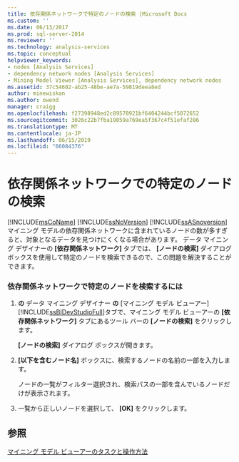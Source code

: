 ```yaml
---
title: 依存関係ネットワークで特定のノードの検索 |Microsoft Docs
ms.custom: ''
ms.date: 06/13/2017
ms.prod: sql-server-2014
ms.reviewer: ''
ms.technology: analysis-services
ms.topic: conceptual
helpviewer_keywords:
- nodes [Analysis Services]
- dependency network nodes [Analysis Services]
- Mining Model Viewer [Analysis Services], dependency network nodes
ms.assetid: 37c54602-ab25-48be-ae7a-59819deea8ed
author: minewiskan
ms.author: owend
manager: craigg
ms.openlocfilehash: f27398948ed2c89578921bf6404244bcf5072652
ms.sourcegitcommit: 3026c22b7fba19059a769ea5f367c4f51efaf286
ms.translationtype: MT
ms.contentlocale: ja-JP
ms.lasthandoff: 06/15/2019
ms.locfileid: "66084376"
---
```

# <a name="find-a-specific-node-in-a-dependency-network"></a>依存関係ネットワークでの特定のノードの検索
   [!INCLUDE[msCoName](../../includes/msconame-md.md)] [!INCLUDE[ssNoVersion](../../includes/ssnoversion-md.md)] [!INCLUDE[ssASnoversion](../../includes/ssasnoversion-md.md)] マイニング モデルの依存関係ネットワークに含まれているノードの数が多すぎると、対象となるデータを見つけにくくなる場合があります。 データ マイニング デザイナーの **[依存関係ネットワーク]** タブでは、 **[ノードの検索]** ダイアログ ボックスを使用して特定のノードを検索できるので、この問題を解決することができます。  
  
### <a name="to-find-a-specific-node-in-a-dependency-network"></a>依存関係ネットワークで特定のノードを検索するには  
  
1.  **の** データ マイニング デザイナー **の** [マイニング モデル ビューアー] [!INCLUDE[ssBIDevStudioFull](../../includes/ssbidevstudiofull-md.md)]タブで、マイニング モデル ビューアーの **[依存関係ネットワーク]** タブにあるツール バーの **[ノードの検索]** をクリックします。  
  
     **[ノードの検索]** ダイアログ ボックスが開きます。  
  
2.  **[以下を含むノード名]** ボックスに、検索するノードの名前の一部を入力します。  
  
     ノードの一覧がフィルター選択され、検索パスの一部を含んでいるノードだけが表示されます。  
  
3.  一覧から正しいノードを選択して、 **[OK]** をクリックします。  
  
## <a name="see-also"></a>参照  
 [マイニング モデル ビューアーのタスクと操作方法](mining-model-viewer-tasks-and-how-tos.md)  
  
  

